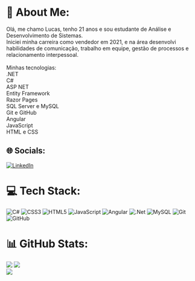 # 💫 About Me:
Olá, me chamo Lucas, tenho 21 anos e sou estudante de Análise e Desenvolvimento de Sistemas.<br>Iniciei minha carreira como vendedor em 2021, e na área desenvolvi habilidades de comunicação, trabalho em equipe, gestão de processos e relacionamento interpessoal.<br><br>Minhas tecnologias:<br>.NET<br>C#<br>ASP NET<br>Entity Framework<br>Razor Pages<br>SQL Server e MySQL<br>Git e GitHub<br>Angular<br>JavaScript<br>HTML e CSS


## 🌐 Socials:
[![LinkedIn](https://img.shields.io/badge/LinkedIn-%230077B5.svg?logo=linkedin&logoColor=white)](https://linkedin.com/in/www.linkedin.com/in/lucasconte) 

# 💻 Tech Stack:
![C#](https://img.shields.io/badge/c%23-%23239120.svg?style=flat&logo=csharp&logoColor=white) ![CSS3](https://img.shields.io/badge/css3-%231572B6.svg?style=flat&logo=css3&logoColor=white) ![HTML5](https://img.shields.io/badge/html5-%23E34F26.svg?style=flat&logo=html5&logoColor=white) ![JavaScript](https://img.shields.io/badge/javascript-%23323330.svg?style=flat&logo=javascript&logoColor=%23F7DF1E) ![Angular](https://img.shields.io/badge/angular-%23DD0031.svg?style=flat&logo=angular&logoColor=white) ![.Net](https://img.shields.io/badge/.NET-5C2D91?style=flat&logo=.net&logoColor=white) ![MySQL](https://img.shields.io/badge/mysql-4479A1.svg?style=flat&logo=mysql&logoColor=white) ![Git](https://img.shields.io/badge/git-%23F05033.svg?style=flat&logo=git&logoColor=white) ![GitHub](https://img.shields.io/badge/github-%23121011.svg?style=flat&logo=github&logoColor=white)
# 📊 GitHub Stats:
![](https://github-readme-stats.vercel.app/api?username=lucascontee&theme=dracula&hide_border=true&include_all_commits=false&count_private=false)
![](https://github-readme-streak-stats.herokuapp.com/?user=lucascontee&theme=dracula&hide_border=true)<br/>
![](https://github-readme-stats.vercel.app/api/top-langs/?username=lucascontee&theme=dracula&hide_border=true&include_all_commits=false&count_private=false&layout=compact)

<!-- Proudly created with GPRM ( https://gprm.itsvg.in ) -->
